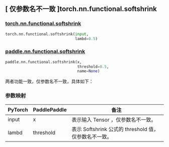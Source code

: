 ## [ 仅参数名不一致 ]torch.nn.functional.softshrink

### [torch.nn.functional.softshrink](https://pytorch.org/docs/stable/generated/torch.nn.functional.softshrink.html?highlight=softshrink#torch.nn.functional.softshrink)

```python
torch.nn.functional.softshrink(input,
                               lambd=0.5)
```

### [paddle.nn.functional.softshrink](https://www.paddlepaddle.org.cn/documentation/docs/zh/api/paddle/nn/functional/softshrink_cn.html)

```python
paddle.nn.functional.softshrink(x,
                                threshold=0.5,
                                name=None)
```

两者功能一致，仅参数名不一致，具体如下：
### 参数映射
| PyTorch       | PaddlePaddle | 备注                                                   |
| ------------- | ------------ | ------------------------------------------------------ |
| input           |  x           | 表示输入 Tensor ，仅参数名不一致。               |
| lambd           |  threshold           | 表示 Softshrink 公式的 threshold 值，仅参数名不一致。               |
